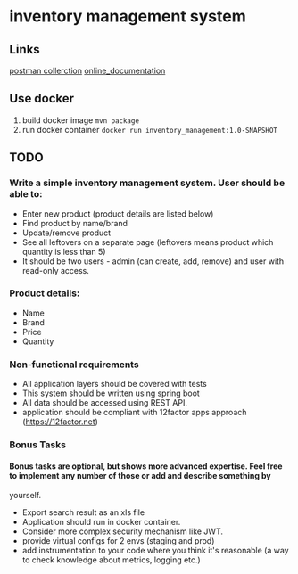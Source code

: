 # inventory management system

## Links
[postman collerction](https://www.getpostman.com/collections/c53a6ea89b5ff710d90c)
[online_documentation](https://documenter.getpostman.com/view/6588996/SVfNv9At?version=latest)

## Use docker
1. build docker image `mvn package`
2. run docker container `docker run inventory_management:1.0-SNAPSHOT`

## TODO
### Write a simple inventory management system. User should be able to:
- Enter new product (product details are listed below)
- Find product by name/brand
- Update/remove product
- See all leftovers on a separate page (leftovers means product which quantity is less than 5)
- It should be two users - admin (can create, add, remove) and user with read-only access.
### Product details:
- Name
- Brand
- Price
- Quantity

### Non-functional requirements
- All application layers should be covered with tests
- This system should be written using spring boot
- All data should be accessed using REST API.
- application should be compliant with 12factor apps approach (https://12factor.net)
### Bonus Tasks
#### Bonus tasks are optional, but shows more advanced expertise. Feel free to implement any number of those or add and describe something by
yourself.
- Export search result as an xls file
- Application should run in docker container.
- Consider more complex security mechanism like JWT.
- provide virtual configs for 2 envs (staging and prod)
- add instrumentation to your code where you think it's reasonable (a way to check knowledge about metrics, logging etc.)
